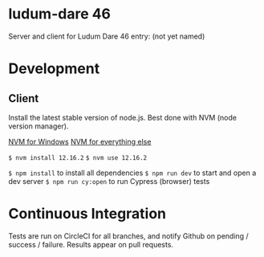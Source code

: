 # ludum-dare 46

Server and client for Ludum Dare 46 entry: (not yet named)

# Development

## Client

Install the latest stable version of node.js. Best done with NVM (node version manager).

[NVM for Windows](https://github.com/coreybutler/nvm-windows)
[NVM for everything else](https://github.com/creationix/nvm)

`$ nvm install 12.16.2`
`$ nvm use 12.16.2`

`$ npm install` to install all dependencies
`$ npm run dev` to start and open a dev server
`$ npm run cy:open` to run Cypress (browser) tests

# Continuous Integration

Tests are run on CircleCI for all branches, and notify Github on
pending / success / failure. Results appear on pull requests.
